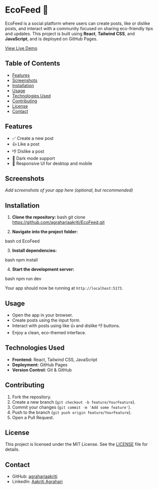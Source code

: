 # EcoFeed 🌱

EcoFeed is a social platform where users can create posts, like or dislike posts, and interact with a community focused on sharing eco-friendly tips and updates. This project is built using **React**, **Tailwind CSS**, and **JavaScript**, and is deployed on GitHub Pages.

[View Live Demo](https://agrahariaakriti.github.io/EcoFeed/)



## Table of Contents
- [Features](#features)
- [Screenshots](#screenshots)
- [Installation](#installation)
- [Usage](#usage)
- [Technologies Used](#technologies-used)
- [Contributing](#contributing)
- [License](#license)
- [Contact](#contact)



## Features
- ✅ Create a new post  
- 👍 Like a post  
- 👎 Dislike a post  
- 🌙 Dark mode support  
- 🔗 Responsive UI for desktop and mobile  



## Screenshots
_Add screenshots of your app here (optional, but recommended)_



## Installation

1. **Clone the repository:**
 bash
git clone https://github.com/agrahariaakriti/EcoFeed.git
 

2. **Navigate into the project folder:**

 bash
cd EcoFeed
 

3. **Install dependencies:**

 bash
npm install
 

4. **Start the development server:**

 bash
npm run dev
 

Your app should now be running at `http://localhost:5173`.



## Usage

* Open the app in your browser.
* Create posts using the input form.
* Interact with posts using like 👍 and dislike 👎 buttons.
* Enjoy a clean, eco-themed interface.



## Technologies Used

* **Frontend:** React, Tailwind CSS, JavaScript
* **Deployment:** GitHub Pages
* **Version Control:** Git & GitHub



## Contributing

1. Fork the repository.
2. Create a new branch (`git checkout -b feature/YourFeature`).
3. Commit your changes (`git commit -m 'Add some feature'`).
4. Push to the branch (`git push origin feature/YourFeature`).
5. Open a Pull Request.



## License

This project is licensed under the MIT License. See the [LICENSE](LICENSE) file for details.



## Contact

* GitHub: [agrahariaakriti](https://github.com/agrahariaakriti)
* LinkedIn: [Aakriti Agrahari](https://www.linkedin.com/in/agrahariaakriti/)

